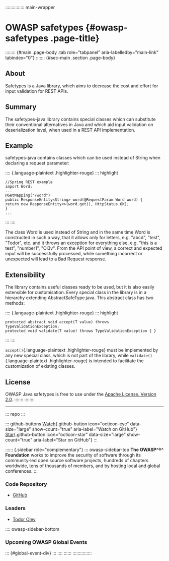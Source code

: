 ::::::::::::::: main-wrapper
# OWASP safetypes {#owasp-safetypes .page-title}

:::::::: {#main .page-body .tab role="tabpanel" aria-labelledby="main-link" tabindex="0"}
::::::: {#sec-main .section .page-body}
## About

Safetypes is a Java library, which aims to decrease the cost and effort
for input validation for REST APIs.

## Summary

The safetypes-java library contains special classes which can substitute
their conventional alternatives in Java and which aid input validation
on deserialization level, when used in a REST API implementation.

## Example

safetypes-java contains classes which can be used instead of String when
declaring a request parameter:

:::: {.language-plaintext .highlighter-rouge}
::: highlight
``` highlight
//Spring REST example
import Word;
...
@GetMapping("/word")
public ResponseEntity<String> word(@RequestParam Word word) {
return new ResponseEntity<>(word.get(), HttpStatus.OK);
}
...
```
:::
::::

The class Word is used instead of String and in the same time Word is
constructed in such a way, that it allows only for letters, e.g. "abcd",
"test", "Todor", etc. and it throws an exception for everything else,
e.g. "this is a test", "number1", "Ol3v". From the API point of view, a
correct and expected input will be successfully processed, while
something incorrect or unexpected will lead to a Bad Request response.

## Extensibility

The library contains useful classes ready to be used, but it is also
easily extensible for customisation. Every special class in the library
is in a hierarchy extending AbstractSafeType.java. This abstract class
has two methods:

:::: {.language-plaintext .highlighter-rouge}
::: highlight
``` highlight
protected abstract void accept(T value) throws TypeValidationException;
protected void validate(T value) throws TypeValidationException { }
```
:::
::::

`accept()`{.language-plaintext .highlighter-rouge} must be implemented
by any new special class, which is not part of the library, while
`validate()`{.language-plaintext .highlighter-rouge} is intended to
facilitate the customization of existing classes.

## License

OWASP Java safetypes is free to use under the [Apache License, Version
2.0](https://www.apache.org/licenses/LICENSE-2.0).
:::::::
::::::::

------------------------------------------------------------------------

::: repo
:::

::: github-buttons
[Watch](https://github.com/owasp/www-project-safetypes/subscription){.github-button
icon="octicon-eye" data-size="large" show-count="true"
aria-label="Watch on GitHub"}
[Star](https://github.com/owasp/www-project-safetypes){.github-button
icon="octicon-star" data-size="large" show-count="true"
aria-label="Star on GitHub"}
:::

:::::: {.sidebar role="complementary"}
::: owasp-sidebar-top
**The OWASP^®^ Foundation** works to improve the security of software
through its community-led open source software projects, hundreds of
chapters worldwide, tens of thousands of members, and by hosting local
and global conferences.
:::

### Code Repository

- [GitHub](https://github.com/OWASP/safetypes)

### Leaders

- [Todor
  Olev](../cdn-cgi/l/email-protection.html#70041f141f025e1f1c1506301f071103005e1f0217)

:::: owasp-sidebar-bottom
### Upcoming OWASP Global Events

::: {#global-event-div}
:::
::::
::::::
:::::::::::::::
